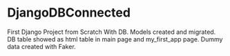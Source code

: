 # DjangoDBConnected

First Django Project from Scratch With DB.
Models created and migrated.
DB table showed as html table in main page and my_first_app page.
Dummy data created with Faker.

